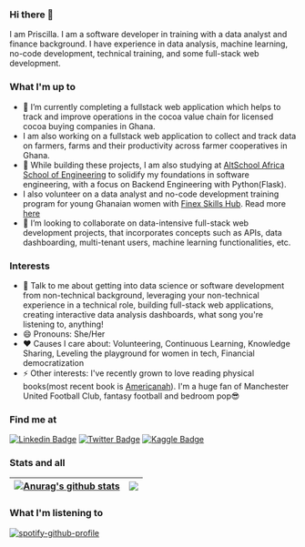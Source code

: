 ### Hi there 👋
I am Priscilla. I am a software developer in training with a data analyst and finance background. I have experience in data analysis, machine learning, no-code development, technical training, and some full-stack web development. 


### What I'm up to 
- 🔭 I’m currently completing a fullstack web application which helps to track and improve operations in the cocoa value chain for licensed cocoa buying companies in Ghana.
- I am also working on a fullstack web application to collect and track data on farmers, farms and their productivity across farmer cooperatives in Ghana.
- 🌱 While building these projects, I am also studying at [AltSchool Africa School of Engineering](https://www.altschoolafrica.com/schools/engineering) to solidify my foundations in software engineering, with a focus on Backend Engineering with Python(Flask).
- I also volunteer on a data analyst and no-code development training program for young Ghanaian women with [Finex Skills Hub](https://www.finexskillshub.com/). Read more [here](https://www.finexskillshub.com/excelourgirls)
- 👯 I’m looking to collaborate on data-intensive full-stack web development projects, that incorporates concepts such as APIs, data dashboarding, multi-tenant users, machine learning functionalities, etc.

### Interests
- 💬 Talk to me about getting into data science or software development from non-technical background, leveraging your non-technical experience in a technical role, building full-stack web applications, creating interactive data analysis dashboards, what song you're listening to, anything!
- 😄 Pronouns: She/Her
- ❤️ Causes I care about: Volunteering, Continuous Learning, Knowledge Sharing, Leveling the playground for women in tech, Financial democratization
- ⚡ Other interests: I've recently grown to love reading physical books(most recent book is [Americanah](https://www.goodreads.com/book/show/15796700-americanah)). I'm a huge fan of Manchester United Football Club, fantasy football and bedroom pop😎

### Find me at 
[![Linkedin Badge](https://img.shields.io/badge/-LinkedIn-blue?style=flat-square&logo=Linkedin&logoColor=white&link=https://www.linkedin.com/in/priscillabaah/)](https://www.linkedin.com/in/priscillabaah/)
[![Twitter Badge](http://img.shields.io/badge/-Twitter-blue?style=flat-square&logo=twitter&link=https://twitter.com/ofosua_x)](https://twitter.com/ofosua_x) 
[![Kaggle Badge](https://img.shields.io/badge/-Kaggle-blue?style=flat-square&logo=kaggle&logoColor=white&link=https://www.kaggle.com/priscillabaah)](https://www.kaggle.com/priscillabaah) 

### Stats and all
<!--   ![visitors](https://visitor-badge.glitch.me/badge?page_id=Priscilla-B&left_color=green&right_color=red) -->
  
<!--   [![Priscilla's GitHub stats](https://github-readme-stats-git-master-priscilla-b.vercel.app/api?username=Priscilla-B&count_private=true&include_all_commits=true&show_icons=true&theme=dark)](https://github-readme-stats-mocha-sigma.vercel.app/)

  [![Top Langs](https://github-readme-stats-git-master-priscilla-b.vercel.app/api/top-langs/?username=Priscilla-B&hide=jupyter%20notebook&theme=dark)](https://github-readme-stats-mocha-sigma.vercel.app/) -->
  
| <a href="https://github-readme-stats-mocha-sigma.vercel.app"><img align="center" src="https://github-readme-stats-git-master-priscilla-b.vercel.app/api?username=Priscilla-B&count_private=true&include_all_commits=true&show_icons=true&theme=dark" alt="Anurag's github stats" /></a> | <a href="https://github-readme-stats-mocha-sigma.vercel.app"><img align="center" src="https://github-readme-stats-git-master-priscilla-b.vercel.app/api/top-langs/?username=Priscilla-B&hide=jupyter%20notebook&theme=dark" /></a> |
| ------------- | ------------- |

  
### What I'm listening to

  [![spotify-github-profile](https://spotify-github-profile.vercel.app/api/view?uid=31qaoyifydgwuac7ggfxwj5togta&cover_image=true&theme=default)](https://github.com/kittinan/spotify-github-profile)
